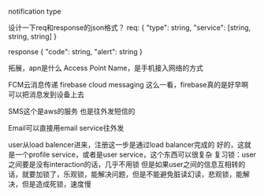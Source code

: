 notification type

设计一下req和response的json格式？
req:
{
"type": string,
"service": [string, string, string]
}

response
{
"code": string,
"alert": string
}

拓展，apn是什么
Access Point Name，是手机接入网络的方式

FCM云消息传递
firebase cloud messaging
这么一看，firebase真的是好早啊
可以把消息发到设备上去

SMS这个是aws的服务
也是往外发短信的

Email可以直接用email service往外发

user从load balencer进来，注册这一步是通过load balancer完成的
好的，这就是一个profile service，或者是user service，这个东西可以很复杂
复习锁：user之间要是没有interaction的话，几乎不用锁
但是如果user之间的信息互相转的话，就要加锁了，乐观锁，能解决问题，但是不能避免脏读幻读，悲观锁，能解决，但是造成死锁，速度慢
